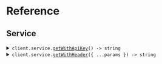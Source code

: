# Reference

## Service

<details><summary><code>client.service.<a href="/src/api/resources/service/client/Client.ts">getWithApiKey</a>() -> string</code></summary>
<dl>
<dd>

#### 📝 Description

<dl>
<dd>

<dl>
<dd>

GET request with custom api key

</dd>
</dl>
</dd>
</dl>

#### 🔌 Usage

<dl>
<dd>

<dl>
<dd>

```typescript
await client.service.getWithApiKey();
```

</dd>
</dl>
</dd>
</dl>

#### ⚙️ Parameters

<dl>
<dd>

<dl>
<dd>

**requestOptions:** `Service.RequestOptions`

</dd>
</dl>
</dd>
</dl>

</dd>
</dl>
</details>

<details><summary><code>client.service.<a href="/src/api/resources/service/client/Client.ts">getWithHeader</a>({ ...params }) -> string</code></summary>
<dl>
<dd>

#### 📝 Description

<dl>
<dd>

<dl>
<dd>

GET request with custom api key

</dd>
</dl>
</dd>
</dl>

#### 🔌 Usage

<dl>
<dd>

<dl>
<dd>

```typescript
await client.service.getWithHeader({
    "X-Endpoint-Header": "X-Endpoint-Header",
});
```

</dd>
</dl>
</dd>
</dl>

#### ⚙️ Parameters

<dl>
<dd>

<dl>
<dd>

**request:** `SeedAuthEnvironmentVariables.HeaderAuthRequest`

</dd>
</dl>

<dl>
<dd>

**requestOptions:** `Service.RequestOptions`

</dd>
</dl>
</dd>
</dl>

</dd>
</dl>
</details>
